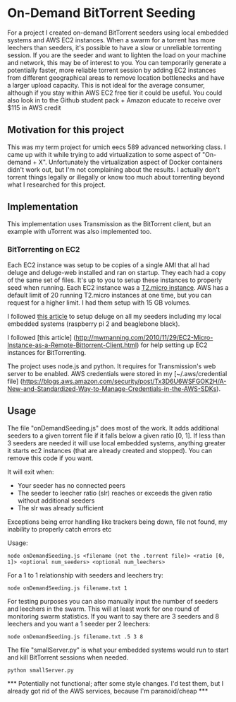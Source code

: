 # On-Demand BitTorrent Seeding
For a project I created on-demand BitTorrent seeders using local embedded systems and AWS EC2 instances.
When a swarm for a torrent has more leechers than seeders, it's possible to have a slow or unreliable torrenting session.
If you are the seeder and want to lighten the load on your machine and network, this may be of interest to you.
You can temporarily generate a potentially faster, more reliable torrent session by adding EC2 instances from different geographical areas to remove location bottlenecks and have a larger upload capacity.
This is not ideal for the average consumer, although if you stay within AWS EC2 free tier it could be useful.
You could also look in to the Github student pack + Amazon educate to receive over $115 in AWS credit

## Motivation for this project
This was my term project for umich eecs 589 advanced networking class.
I came up with it while trying to add virtualization to some aspect of "On-demand + X". Unfortunately the virtualization aspect of Docker containers didn't work out, but I'm not complaining about the results. I actually don't torrent things legally or illegally or know too much about torrenting beyond what I researched for this project.

## Implementation
This implementation uses Transmission as the BitTorrent client, but an example with uTorrent was also implemented too.
### BitTorrenting on EC2
Each EC2 instance was setup to be copies of a single AMI that all had deluge and deluge-web installed and ran on startup.
They each had a copy of the same set of files. It's up to you to setup these instances to properly seed when running.
Each EC2 instance was a [T2.micro instance](http://docs.aws.amazon.com/AWSEC2/latest/UserGuide/t2-instances.html). AWS has a default limit of 20 running T2.micro instances at one time, but you can request for a higher limit. I had them setup with 15 GB volumes.

I followed [this article](http://www.howtogeek.com/142044/how-to-turn-a-raspberry-pi-into-an-always-on-bittorrent-box/) to setup deluge on all my seeders including my local embedded systems (raspberry pi 2 and beaglebone black). 

I followed [this article] (http://mwmanning.com/2010/11/29/EC2-Micro-Instance-as-a-Remote-Bittorrent-Client.html) for help setting up EC2 instances for BitTorrenting.

The project uses node.js and python.
It requires for Transmission's web server to be enabled.
AWS credentials were stored in my [~/.aws/credential file]
(https://blogs.aws.amazon.com/security/post/Tx3D6U6WSFGOK2H/A-New-and-Standardized-Way-to-Manage-Credentials-in-the-AWS-SDKs).

## Usage
The file "onDemandSeeding.js" does most of the work.
It adds additional seeders to a given torrent file if it falls below a given ratio [0, 1].
If less than 3 seeders are needed it will use local embedded systems, anything greater it starts ec2 instances (that are already created and stopped). You can remove this code if you want.

It will exit when:

* Your seeder has no connected peers
* The seeder to leecher ratio (slr) reaches or exceeds the given ratio without additional seeders
* The slr was already sufficient

Exceptions being error handling like trackers being down, file not found, my inability to properly catch errors etc

Usage:

```shell
node onDemandSeeding.js <filename (not the .torrent file)> <ratio [0, 1]> <optional num_seeders> <optional num_leechers>
```

For a 1 to 1 relationship with seeders and leechers try:

```shell
node onDemandSeeding.js filename.txt 1
```

For testing purposes you can also manually input the number of seeders and leechers in the swarm.
This will at least work for one round of monitoring swarm statistics.
If you want to say there are 3 seeders and 8 leechers and you want a 1 seeder per 2 leechers:

```shell
node onDemandSeeding.js filename.txt .5 3 8
```

The file "smallServer.py" is what your embedded systems would run to start and kill BitTorrent sessions when needed.
```shell
python smallServer.py
```

*** Potentially not functional; after some style changes. I'd test them, but I already got rid of the AWS services, because I'm paranoid/cheap ***
